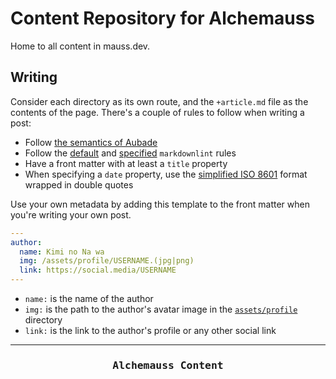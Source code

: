 # Content Repository for Alchemauss

Home to all content in mauss.dev.

## Writing

Consider each directory as its own route, and the `+article.md` file as the contents of the page. There's a couple of rules to follow when writing a post:

- Follow [the semantics of Aubade](https://aubade.mauss.dev/docs/semantics)
- Follow the [default](https://github.com/markdownlint/markdownlint/blob/main/docs/RULES.md) and [specified](.markdownlint.yaml) `markdownlint` rules
- Have a front matter with at least a `title` property
- When specifying a `date` property, use the [simplified ISO 8601](https://developer.mozilla.org/en-US/docs/Web/JavaScript/Reference/Global_Objects/Date#date_time_string_format) format wrapped in double quotes

Use your own metadata by adding this template to the front matter when you're writing your own post.

```yaml
---
author:
  name: Kimi no Na wa
  img: /assets/profile/USERNAME.(jpg|png)
  link: https://social.media/USERNAME
---
```

- `name:` is the name of the author
- `img:` is the path to the author's avatar image in the [`assets/profile`](assets/profile) directory
- `link:` is the link to the author's profile or any other social link

***

<h3 align="center"><pre>Alchemauss Content</pre></h3>
